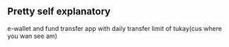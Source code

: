 ## Pretty self explanatory

e-wallet and fund transfer app with daily transfer limit of tukay(cus where you wan see am)